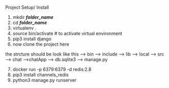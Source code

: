 Project Setup/ Install

1. mkdir ***folder_name***
2. cd ***folder_name***
3. virtualenv .
4. source bin/activate # to activate virtual environment
5. pip3 install django
6. now clone the project here

the strcture should be look like this
   --> bin
   --> include
   --> lib
   --> local
   --> src
       --> chat
       -->chatApp
       --> db.sqlite3
       --> manage.py


7. docker run -p 6379:6379 -d redis:2.8
8. pip3 install channels_redis
9. python3 manage.py runserver
